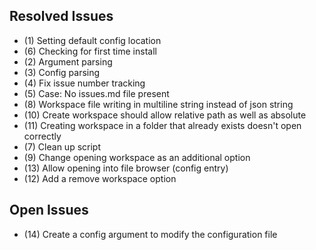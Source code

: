 ## Resolved Issues ##
- (1) Setting default config location
- (6) Checking for first time install
- (2) Argument parsing
- (3) Config parsing
- (4) Fix issue number tracking
- (5) Case: No issues.md file present
- (8) Workspace file writing in multiline string instead of json string
- (10) Create workspace should allow relative path as well as absolute
- (11) Creating workspace in a folder that already exists doesn't open correctly
- (7) Clean up script
- (9) Change opening workspace as an additional option
- (13) Allow opening into file browser (config entry)
- (12) Add a remove workspace option

## Open Issues ##
- (14) Create a config argument to modify the configuration file
